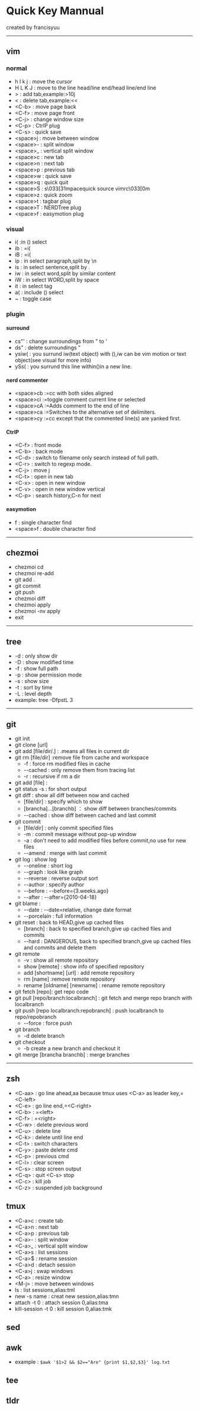 # Quick Key Mannual
created by francisyuu  
***
## vim
### normal
- h l k j : move the cursor
- H L K J : move to the line head/line end/head line/end line 
- \> : add tab,example:>10j 
- \< : delete tab,example:<<
- \<C-b> : move page back
- \<C-f> : move page front
- \<C-j> : change window size
- \<C-p> : CtrlP plug
- \<C-s> : quick save
- \<space>j : move between window
- \<space>- : split window
- \<space>_ : vertical split window
- \<space>c : new tab
- \<space>n : next tab
- \<space>p : previous tab
- \<space>w : quick save
- \<space>q : quick quit
- \<space>S : s\033[31mpacequick source vimrc\033[0m
- \<space>z : quick zoom
- \<space>t : tagbar plug
- \<space>T : NERDTree plug
- \<space>f : easymotion plug
### visual
- i( :in () select
- ib : =i(
- iB : =i{
- ip : in select paragraph,split by \n
- is : in select sentence,split by .
- iw : in select word,split by similar content
- iW : in select WORD,split by space
- it : in select tag
- a( : include () select
- ~  : toggle case
### plugin
#### surround
- cs"' : change surroundings from " to '
- ds" : delete surroundings "
- ysiw( : you surrund iw(text object) with (),iw can be vim motion or text object(see visual for more info)
- ySs( : you surrund this line within()in a new line.
#### nerd commenter
- \<space>cb :=cc with both sides aligned
- \<space>ci :=toggle comment current line or selected
- \<space>cA :=Adds comment to the end of line
- \<space>ca :=Switches to the alternative set of delimiters.
- \<space>cy :=cc except that the commented line(s) are yanked first.
#### CtrlP
- \<C-f> : front mode
- \<C-b> : back mode
- \<C-d> : switch to filename only search instead of full path.
- \<C-r> : switch to regexp mode.
- \<C-j> : move j
- \<C-t> : open in new tab
- \<C-x> : open in new window 
- \<C-v> : open in new window vertical
- \<C-p> : search history,C-n for next
#### easymotion
- f : single character find
- \<space>f : double character find
***
## chezmoi
- chezmoi cd
- chezmoi re-add
- git add .
- git commit
- git push
- chezmoi diff
- chezmoi apply
- chezmoi -nv apply
- exit
***
## tree
- -d : only show dir
- -D : show modified time
- -f : show full path
- -p : show permission mode
- -s : show size
- -t : sort by time
- -L : level depth
- example: tree -DfpstL 3
***
## git
- git init
- git clone [url]
- git add [file/dir/.] : .means all files in current dir
- git rm [file/dir] :remove file from cache and workspace
  - -f : force rm modified files in cache
  - --cached : only remove them from tracing list
  - -r : recursive if rm a dir
- git add [file] : 
- git status -s : for short output
- git diff : show all diff between now and cached
  - [file/dir] : specify which to show
  - [brancha]...[branchb] ： show diff between branches/commits
  - --cached : show diff between cached and last commit
- git commit
  - [file/dir] : only commit specified files
  - -m : commit message without pop-up window
  - -a : don't need to add modified files before commit,no use for new files
  - --amend : merge with last commit
- git log : show log
  - --oneline : short log
  - --graph : look like graph
  - --reverse : reverse output sort
  - --author : specify author
  - --before : --before={3.weeks.ago}
  - --after : --after={2010-04-18}
- git blame : 
  - --date : --date=relative, change date format
  - --porcelain : full information
- git reset : back to HEAD,give up cached files
  - [branch] : back to specified branch,give up cached files and commits
  - --hard : DANGEROUS, back to specified branch,give up cached files and commits and delete them
- git remote
  - -v : show all remote repository
  - show [remote] : show info of specified repository
  - add [shortname] [url] : add remote repository
  - rm [name] :remove remote repository
  - rename [oldname] [newname] : rename remote repository
- git fetch [repo]: get repo code
- git pull [repo/branch:localbranch] : git fetch and merge repo branch with localbranch
- git push [repo localbranch:repobranch] : push localbranch to repo/repobranch
  - --force : force push
- git branch
  - -d delete branch
- git checkout
  - -b create a new branch and checkout it
- git merge [brancha branchb] : merge branches
***
## zsh
- \<C-aa> : go line ahead,aa because tmux uses \<C-a> as leader key,=\<C-left>
- \<C-e> : go line end,=\<C-right>
- \<C-b> : =\<left>
- \<C-f> : =\<right>
- \<C-w> : delete previous word
- \<C-u> : delete line 
- \<C-k> : delete until line end
- \<C-t> : switch characters
- \<C-y> : paste delete cmd
- \<C-p> : previous cmd
- \<C-l> : clear screen
- \<C-s> : stop screen output
- \<C-q> : quit \<C-s> stop
- \<C-c> : kill job
- \<C-z> : suspended job background
## tmux
- \<C-a>c : create tab
- \<C-a>n : next tab
- \<C-a>p : previous tab
- \<C-a>- : split window
- \<C-a>_ : vertical split window
- \<C-a>s : list sessions
- \<C-a>$ : rename session
- \<C-a>d : detach session
- \<C-a>j : swap windows
- \<C-a><up> : resize window
- \<M-j> : move between windows
- ls : list sessions,alias:tml
- new -s name : creat new session,alias:tmn
- attach -t 0 : attach session 0,alias:tma
- kill-session -t 0 : kill session 0,alias:tmk
## sed
## awk
- example : `$awk '$1>2 && $2=="Are" {print $1,$2,$3}' log.txt `
## tee
## tldr
##
